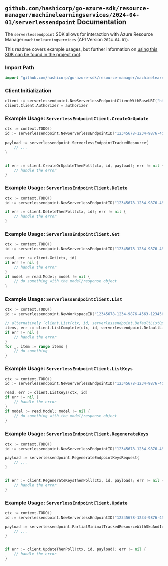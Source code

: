 
## `github.com/hashicorp/go-azure-sdk/resource-manager/machinelearningservices/2024-04-01/serverlessendpoint` Documentation

The `serverlessendpoint` SDK allows for interaction with Azure Resource Manager `machinelearningservices` (API Version `2024-04-01`).

This readme covers example usages, but further information on [using this SDK can be found in the project root](https://github.com/hashicorp/go-azure-sdk/tree/main/docs).

### Import Path

```go
import "github.com/hashicorp/go-azure-sdk/resource-manager/machinelearningservices/2024-04-01/serverlessendpoint"
```


### Client Initialization

```go
client := serverlessendpoint.NewServerlessEndpointClientWithBaseURI("https://management.azure.com")
client.Client.Authorizer = authorizer
```


### Example Usage: `ServerlessEndpointClient.CreateOrUpdate`

```go
ctx := context.TODO()
id := serverlessendpoint.NewServerlessEndpointID("12345678-1234-9876-4563-123456789012", "example-resource-group", "workspaceName", "name")

payload := serverlessendpoint.ServerlessEndpointTrackedResource{
	// ...
}


if err := client.CreateOrUpdateThenPoll(ctx, id, payload); err != nil {
	// handle the error
}
```


### Example Usage: `ServerlessEndpointClient.Delete`

```go
ctx := context.TODO()
id := serverlessendpoint.NewServerlessEndpointID("12345678-1234-9876-4563-123456789012", "example-resource-group", "workspaceName", "name")

if err := client.DeleteThenPoll(ctx, id); err != nil {
	// handle the error
}
```


### Example Usage: `ServerlessEndpointClient.Get`

```go
ctx := context.TODO()
id := serverlessendpoint.NewServerlessEndpointID("12345678-1234-9876-4563-123456789012", "example-resource-group", "workspaceName", "name")

read, err := client.Get(ctx, id)
if err != nil {
	// handle the error
}
if model := read.Model; model != nil {
	// do something with the model/response object
}
```


### Example Usage: `ServerlessEndpointClient.List`

```go
ctx := context.TODO()
id := serverlessendpoint.NewWorkspaceID("12345678-1234-9876-4563-123456789012", "example-resource-group", "workspaceName")

// alternatively `client.List(ctx, id, serverlessendpoint.DefaultListOperationOptions())` can be used to do batched pagination
items, err := client.ListComplete(ctx, id, serverlessendpoint.DefaultListOperationOptions())
if err != nil {
	// handle the error
}
for _, item := range items {
	// do something
}
```


### Example Usage: `ServerlessEndpointClient.ListKeys`

```go
ctx := context.TODO()
id := serverlessendpoint.NewServerlessEndpointID("12345678-1234-9876-4563-123456789012", "example-resource-group", "workspaceName", "name")

read, err := client.ListKeys(ctx, id)
if err != nil {
	// handle the error
}
if model := read.Model; model != nil {
	// do something with the model/response object
}
```


### Example Usage: `ServerlessEndpointClient.RegenerateKeys`

```go
ctx := context.TODO()
id := serverlessendpoint.NewServerlessEndpointID("12345678-1234-9876-4563-123456789012", "example-resource-group", "workspaceName", "name")

payload := serverlessendpoint.RegenerateEndpointKeysRequest{
	// ...
}


if err := client.RegenerateKeysThenPoll(ctx, id, payload); err != nil {
	// handle the error
}
```


### Example Usage: `ServerlessEndpointClient.Update`

```go
ctx := context.TODO()
id := serverlessendpoint.NewServerlessEndpointID("12345678-1234-9876-4563-123456789012", "example-resource-group", "workspaceName", "name")

payload := serverlessendpoint.PartialMinimalTrackedResourceWithSkuAndIdentity{
	// ...
}


if err := client.UpdateThenPoll(ctx, id, payload); err != nil {
	// handle the error
}
```
